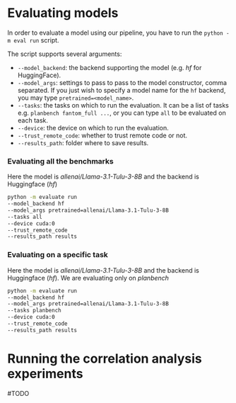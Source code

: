 # Evaluating models
In order to evaluate a model using our pipeline, you have to run the ``` python -m eval run ``` script.

The script supports several arguments:

* ```--model_backend```: the backend supporting the model (e.g. _hf_ for HuggingFace).
* ```--model_args```: settings to pass to pass to the model constructor, comma separated. If you just wish to specify a model name for the ```hf``` backend, you may type ```pretrained=<model_name>```.
* ```--tasks```: the tasks on which to run the evaluation. It can be a list of tasks e.g. ```planbench fantom_full ...```, or you can type ```all``` to be evaluated on each task.
* ```--device```: the device on which to run the evaluation.
* ```--trust_remote_code```: whether to trust remote code or not.
* ```--results_path```: folder where to save results.

### Evaluating all the benchmarks
Here the model is _allenai/Llama-3.1-Tulu-3-8B_ and the backend is Huggingface (_hf_)
```bash
python -m evaluate run 
--model_backend hf 
--model_args pretrained=allenai/Llama-3.1-Tulu-3-8B 
--tasks all 
--device cuda:0 
--trust_remote_code 
--results_path results
```
### Evaluating on a specific task
Here the model is _allenai/Llama-3.1-Tulu-3-8B_ and the backend is Huggingface (_hf_). We are evaluating only on _planbench_
```bash
python -m evaluate run 
--model_backend hf 
--model_args pretrained=allenai/Llama-3.1-Tulu-3-8B 
--tasks planbench 
--device cuda:0 
--trust_remote_code 
--results_path results
```
# Running the correlation analysis experiments

#TODO